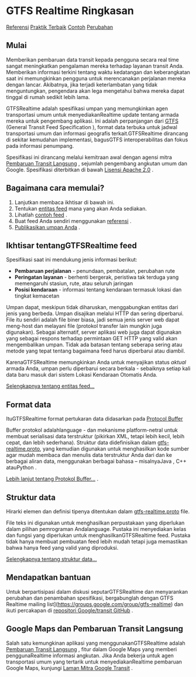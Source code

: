 # GTFS Realtime Ringkasan

<div class="landing-page"><a class="button" href="reference">Referensi</a>  <a class="button" href="best-practices">Praktik Terbaik</a> <a class="button" href="feed-examples">Contoh</a> <a class="button" href="changes">Perubahan</a></div>

## Mulai

Memberikan pembaruan data transit kepada pengguna secara real time sangat meningkatkan pengalaman mereka terhadap layanan transit Anda. Memberikan informasi terkini tentang waktu kedatangan dan keberangkatan saat ini memungkinkan pengguna untuk merencanakan perjalanan mereka dengan lancar. Akibatnya, jika terjadi keterlambatan yang tidak menguntungkan, pengendara akan lega mengetahui bahwa mereka dapat tinggal di rumah sedikit lebih lama.

GTFSRealtime adalah spesifikasi umpan yang memungkinkan agen transportasi umum untuk menyediakanRealtime update tentang armada mereka untuk pengembang aplikasi. Ini adalah perpanjangan dari [GTFS](../schedule/reference) (General Transit Feed Specification ), format data terbuka untuk jadwal transportasi umum dan informasi geografis terkait.GTFSRealtime dirancang di sekitar kemudahan implementasi, bagusGTFS interoperabilitas dan fokus pada informasi penumpang.

Spesifikasi ini dirancang melalui kemitraan awal dengan agensi mitra [Pembaruan Transit Langsung](https://developers.google.com/transit/google-transit#LiveTransitUpdates) , sejumlah pengembang angkutan umum dan Google. Spesifikasi diterbitkan di bawah [Lisensi Apache 2.0](https://www.apache.org/licenses/LICENSE-2.0.html) .

## Bagaimana cara memulai?

1.  Lanjutkan membaca ikhtisar di bawah ini.
2.  Tentukan [entitas feed](feed-entities) mana yang akan Anda sediakan.
3.  Lihatlah [contoh feed](feed-examples) .
4.  Buat feed Anda sendiri menggunakan [referensi](reference) .
5.  [Publikasikan umpan Anda](best-practices/#feed-publishing-general-practices) .

## Ikhtisar tentangGTFSRealtime feed

Spesifikasi saat ini mendukung jenis informasi berikut:

*   **Pembaruan perjalanan** - penundaan, pembatalan, perubahan rute
*   **Peringatan layanan** - berhenti bergerak, peristiwa tak terduga yang memengaruhi stasiun, rute, atau seluruh jaringan
*   **Posisi kendaraan** - informasi tentang kendaraan termasuk lokasi dan tingkat kemacetan

Umpan dapat, meskipun tidak diharuskan, menggabungkan entitas dari jenis yang berbeda. Umpan disajikan melalui HTTP dan sering diperbarui. File itu sendiri adalah file biner biasa, jadi semua jenis server web dapat meng-host dan melayani file (protokol transfer lain mungkin juga digunakan). Sebagai alternatif, server aplikasi web juga dapat digunakan yang sebagai respons terhadap permintaan GET HTTP yang valid akan mengembalikan umpan. Tidak ada batasan tentang seberapa sering atau metode yang tepat tentang bagaimana feed harus diperbarui atau diambil.

KarenaGTFSRealtime memungkinkan Anda untuk menyajikan status _aktual_ armada Anda, umpan perlu diperbarui secara berkala - sebaiknya setiap kali data baru masuk dari sistem Lokasi Kendaraan Otomatis Anda.

[Selengkapnya tentang entitas feed...](feed-entities)

## Format data

ItuGTFSRealtime format pertukaran data didasarkan pada [Protocol Buffer](https://developers.google.com/protocol-buffers/)

Buffer protokol adalahlanguage - dan mekanisme platform-netral untuk membuat serialisasi data terstruktur (pikirkan XML, tetapi lebih kecil, lebih cepat, dan lebih sederhana). Struktur data didefinisikan dalam [gtfs-realtime.proto](proto), yang kemudian digunakan untuk menghasilkan kode sumber agar mudah membaca dan menulis data terstruktur Anda dari dan ke berbagai aliran data, menggunakan berbagai bahasa – misalnyaJava , C++ atauPython .

[Lebih lanjut tentang Protokol Buffer...](https://developers.google.com/protocol-buffers/) .

## Struktur data

Hirarki elemen dan definisi tipenya ditentukan dalam [gtfs-realtime.proto](proto) file.

File teks ini digunakan untuk menghasilkan perpustakaan yang diperlukan dalam pilihan pemrograman Andalanguage. Pustaka ini menyediakan kelas dan fungsi yang diperlukan untuk menghasilkanGTFSRealtime feed. Pustaka tidak hanya membuat pembuatan feed lebih mudah tetapi juga memastikan bahwa hanya feed yang valid yang diproduksi.

[Selengkapnya tentang struktur data...](reference)

## Mendapatkan bantuan

Untuk berpartisipasi dalam diskusi seputarGTFSRealtime dan menyarankan perubahan dan penambahan spesifikasi, bergabunglah dengan GTFS Realtime mailing list](https://groups.google.com/group/gtfs-realtime) dan ikuti percakapan di [repositori Google/transit GitHub](https://github.com/google/transit) .

## Google Maps dan Pembaruan Transit Langsung

Salah satu kemungkinan aplikasi yang menggunakanGTFSRealtime adalah [Pembaruan Transit Langsung](https://developers.google.com/transit/google-transit#LiveTransitUpdates) , fitur dalam Google Maps yang memberi penggunaRealtime informasi angkutan. Jika Anda bekerja untuk agen transportasi umum yang tertarik untuk menyediakanRealtime pembaruan Google Maps, kunjungi [Laman Mitra Google Transit](https://maps.google.com/help/maps/transit/partners/live-updates.html) .
